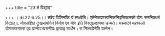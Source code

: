 +++
title = "23 तं विद्याद्"

+++
।।6.22 6.25।। तदेव विशिनष्टि यं लब्ध्वेति।
एतेनेष्टप्राप्त्यनिष्टनिवृत्तिफलको योगः समन्वितःतं विद्यात् ৷৷.
योगसंज्ञितं दुःखसंयोगेन वियोग एव योग इति विरुद्धलक्षणया उच्यते।
यस्मादेवं महाफलो योगस्तस्मात्स एव यत्नोऽभ्यसनीयः इत्याह सार्धेन। स
निश्चयेनेति यत्नेन।
